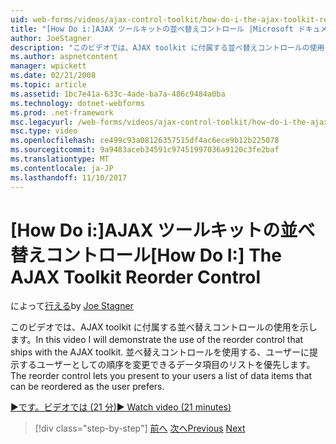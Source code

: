```yaml
---
uid: web-forms/videos/ajax-control-toolkit/how-do-i-the-ajax-toolkit-reorder-control
title: "[How Do i:]AJAX ツールキットの並べ替えコントロール |Microsoft ドキュメント"
author: JoeStagner
description: "このビデオでは、AJAX toolkit に付属する並べ替えコントロールの使用を示します。 並べ替えコントロールを使用して、リスト o、ユーザーに提示できます."
ms.author: aspnetcontent
manager: wpickett
ms.date: 02/21/2008
ms.topic: article
ms.assetid: 1bc7e41a-633c-4ade-ba7a-486c9484a0ba
ms.technology: dotnet-webforms
ms.prod: .net-framework
msc.legacyurl: /web-forms/videos/ajax-control-toolkit/how-do-i-the-ajax-toolkit-reorder-control
msc.type: video
ms.openlocfilehash: ce499c93a08126357515df4ac6ece9b12b225078
ms.sourcegitcommit: 9a9483aceb34591c97451997036a9120c3fe2baf
ms.translationtype: MT
ms.contentlocale: ja-JP
ms.lasthandoff: 11/10/2017
---
```

<a name="how-do-i-the-ajax-toolkit-reorder-control"></a><span data-ttu-id="8a74e-104">[How Do i:]AJAX ツールキットの並べ替えコントロール</span><span class="sxs-lookup"><span data-stu-id="8a74e-104">[How Do I:] The AJAX Toolkit Reorder Control</span></span>
====================
<span data-ttu-id="8a74e-105">によって[行える](https://github.com/JoeStagner)</span><span class="sxs-lookup"><span data-stu-id="8a74e-105">by [Joe Stagner](https://github.com/JoeStagner)</span></span>

<span data-ttu-id="8a74e-106">このビデオでは、AJAX toolkit に付属する並べ替えコントロールの使用を示します。</span><span class="sxs-lookup"><span data-stu-id="8a74e-106">In this video I will demonstrate the use of the reorder control that ships with the AJAX toolkit.</span></span> <span data-ttu-id="8a74e-107">並べ替えコントロールを使用する、ユーザーに提示するユーザーとしての順序を変更できるデータ項目のリストを優先します。</span><span class="sxs-lookup"><span data-stu-id="8a74e-107">The reorder control lets you present to your users a list of data items that can be reordered as the user prefers.</span></span>

[<span data-ttu-id="8a74e-108">&#9654;です。ビデオでは (21 分)</span><span class="sxs-lookup"><span data-stu-id="8a74e-108">&#9654; Watch video (21 minutes)</span></span>](https://channel9.msdn.com/Blogs/ASP-NET-Site-Videos/how-do-i-the-ajax-toolkit-reorder-control)

>[!div class="step-by-step"]
<span data-ttu-id="8a74e-109">[前へ](how-do-i-use-the-aspnet-ajax-updatepanelanimation-extender.md)
[次へ](utilize-the-ajax-rating-control-in-the-aspnet-toolkit.md)</span><span class="sxs-lookup"><span data-stu-id="8a74e-109">[Previous](how-do-i-use-the-aspnet-ajax-updatepanelanimation-extender.md)
[Next](utilize-the-ajax-rating-control-in-the-aspnet-toolkit.md)</span></span>
